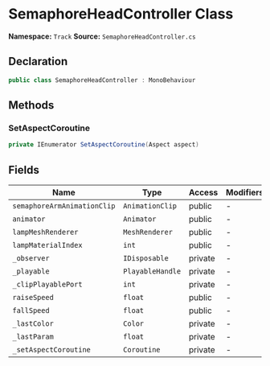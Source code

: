 # SemaphoreHeadController Class

**Namespace:** `Track`
**Source:** `SemaphoreHeadController.cs`

## Declaration

```csharp
public class SemaphoreHeadController : MonoBehaviour
```

## Methods

### SetAspectCoroutine

```csharp
private IEnumerator SetAspectCoroutine(Aspect aspect)
```

## Fields

| Name | Type | Access | Modifiers |
|------|------|--------|-----------|
| `semaphoreArmAnimationClip` | `AnimationClip` | public | - |
| `animator` | `Animator` | public | - |
| `lampMeshRenderer` | `MeshRenderer` | public | - |
| `lampMaterialIndex` | `int` | public | - |
| `_observer` | `IDisposable` | private | - |
| `_playable` | `PlayableHandle` | private | - |
| `_clipPlayablePort` | `int` | private | - |
| `raiseSpeed` | `float` | public | - |
| `fallSpeed` | `float` | public | - |
| `_lastColor` | `Color` | private | - |
| `_lastParam` | `float` | private | - |
| `_setAspectCoroutine` | `Coroutine` | private | - |

